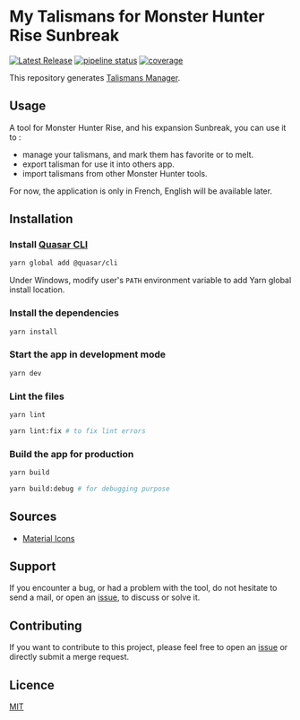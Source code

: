 # My Talismans for Monster Hunter Rise Sunbreak

[![Latest Release](https://gitlab.com/sparda-of-nosgoth/my-talismans-for-monster-hunter-rise-sunbreak/-/badges/release.svg)](https://gitlab.com/sparda-of-nosgoth/my-talismans-for-monster-hunter-rise-sunbreak/-/releases)
[![pipeline status](https://gitlab.com/sparda-of-nosgoth/my-talismans-for-monster-hunter-rise-sunbreak/badges/main/pipeline.svg)](https://gitlab.com/sparda-of-nosgoth/my-talismans-for-monster-hunter-rise-sunbreak/-/commits/main)
[![coverage](https://gitlab.com/sparda-of-nosgoth/my-talismans-for-monster-hunter-rise-sunbreak/badges/main/coverage.svg?job=test-jest)](https://gitlab.com/sparda-of-nosgoth/my-talismans-for-monster-hunter-rise-sunbreak/-/tree/main)

This repository generates [Talismans Manager](https://sparda-of-nosgoth.gitlab.io/my-talismans-for-monster-hunter-rise-sunbreak).

## Usage
A tool for Monster Hunter Rise, and his expansion Sunbreak, you can use it to :

- manage your talismans, and mark them has favorite or to melt.
- export talisman for use it into others app.
- import talismans  from other Monster Hunter tools.

For now, the application is only in French, English will be available later.

## Installation
### Install [Quasar CLI](https://quasar.dev/start/quasar-cli)
```bash
yarn global add @quasar/cli
```

Under Windows, modify user's `PATH` environment variable to add Yarn global install location.

### Install the dependencies
```bash
yarn install
```

### Start the app in development mode
```bash
yarn dev
```

### Lint the files
```bash
yarn lint
```
```bash
yarn lint:fix # to fix lint errors
```

### Build the app for production
```bash
yarn build
```
```bash
yarn build:debug # for debugging purpose
```

## Sources
- [Material Icons](https://fonts.google.com/icons)

## Support
If you encounter a bug, or had a problem with the tool, do not hesitate to send a mail, or open an [issue](https://gitlab.com/sparda-of-nosgoth/my-talismans-for-monster-hunter-rise-sunbreak/-/issues), to discuss or solve it.

## Contributing
If you want to contribute to this project, please feel free to open an [issue](https://gitlab.com/sparda-of-nosgoth/my-talismans-for-monster-hunter-rise-sunbreak/-/issues) or directly submit a merge request.

## Licence
[MIT](./LICENCE)
